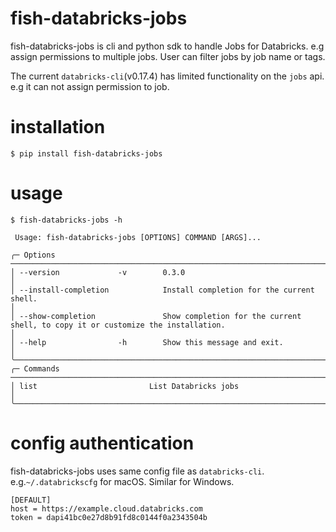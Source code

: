 # fish-databricks-jobs 

fish-databricks-jobs is cli and python sdk to handle Jobs for Databricks. e.g assign permissions to multiple jobs. User can filter jobs by job name or tags.  

The current `databricks-cli`(v0.17.4) has limited functionality on the `jobs` api. e.g it can not assign permission to job. 

# installation
```
$ pip install fish-databricks-jobs
```
# usage
```
$ fish-databricks-jobs -h

 Usage: fish-databricks-jobs [OPTIONS] COMMAND [ARGS]...

╭─ Options ────────────────────────────────────────────────────────────────────────────────────────────────────────────────────────────────────────╮
│ --version             -v        0.3.0                                                                                                            │
│ --install-completion            Install completion for the current shell.                                                                        │
│ --show-completion               Show completion for the current shell, to copy it or customize the installation.                                 │
│ --help                -h        Show this message and exit.                                                                                      │
╰──────────────────────────────────────────────────────────────────────────────────────────────────────────────────────────────────────────────────╯
╭─ Commands ───────────────────────────────────────────────────────────────────────────────────────────────────────────────────────────────────────╮
│ list                         List Databricks jobs                                                                                                │
╰──────────────────────────────────────────────────────────────────────────────────────────────────────────────────────────────────────────────────╯
```
# config authentication
fish-databricks-jobs uses same config file as `databricks-cli`. e.g.`~/.databrickscfg` for macOS. Similar for Windows.
```
[DEFAULT]
host = https://example.cloud.databricks.com
token = dapi41bc0e27d8b91fd8c0144f0a2343504b
```




